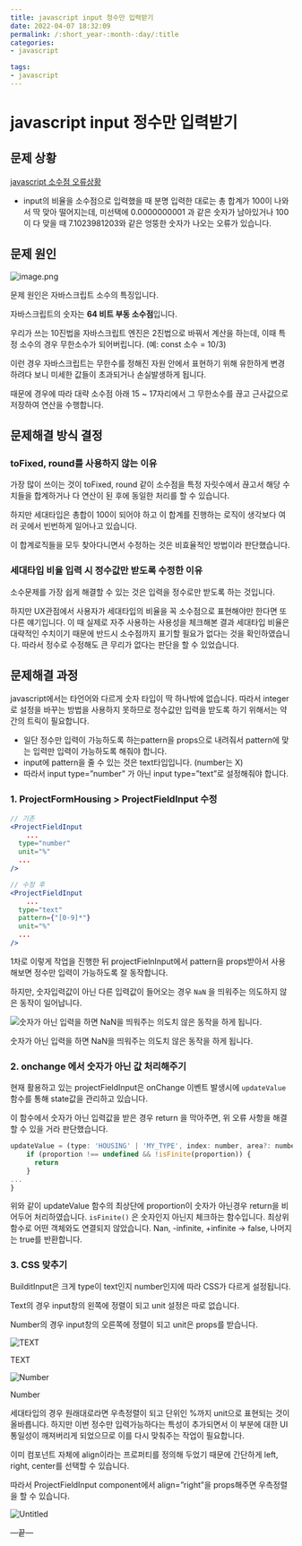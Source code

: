 ```yaml
---
title: javascript input 정수만 입력받기
date: 2022-04-07 18:32:09
permalink: /:short_year-:month-:day/:title
categories:
- javascript

tags:
- javascript
---
```


# javascript input 정수만 입력받기

## 문제 상황

[javascript 소수점 오류상황](/assets/data/소수점오류.mp4)

- input의 비율을 소수점으로 입력했을 때 분명 입력한 대로는 총 합계가 100이 나와서 딱 맞아 떨어지는데, 미선택에 0.0000000001 과 같은 숫자가 남아있거나 100이 다 맞을 때 7.1023981203와 같은 엉뚱한 숫자가 나오는 오류가 있습니다.

## 문제 원인

![image.png](/assets/img/javascriptinput정수만입력받기1.png)

문제 원인은 자바스크립트 소수의 특징입니다.

자바스크립트의 숫자는 ****64 비트 부동 소수점****입니다.

우리가 쓰는 10진법을 자바스크립트 엔진은 2진법으로 바꿔서 계산을 하는데, 이때 특정 소수의 경우 무한소수가 되어버립니다. (예: const 소수 = 10/3)

이런 경우 자바스크립트는 무한수를 정해진 자원 안에서 표현하기 위해 유한하게 변경 하려다 보니 미세한 값들이 초과되거나 손실발생하게 됩니다.

때문에 경우에 따라 대략 소수점 아래 15 ~ 17자리에서 그 무한소수를 끊고 근사값으로 저장하여 연산을 수행합니다.

## 문제해결 방식 결정

### toFixed, round를 사용하지 않는 이유

가장 많이 쓰이는 것이 toFixed, round 같이 소수점을 특정 자릿수에서 끊고서 해당 수치들을 합계하거나 다 연산이 된 후에 동일한 처리를 할 수 있습니다.

하지만 세대타입은 총합이 100이 되어야 하고 이 합계를 진행하는 로직이 생각보다 여러 곳에서 빈번하게 일어나고 있습니다.

이 합계로직들을 모두 찾아다니면서 수정하는 것은 비효율적인 방법이라 판단했습니다.

### 세대타입 비율 입력 시 정수값만 받도록 수정한 이유

소수문제를 가장 쉽게 해결할 수 있는 것은 입력을 정수로만 받도록 하는 것입니다.

하지만 UX관점에서 사용자가 세대타입의 비율을 꼭 소수점으로 표현해야만 한다면 또 다른 얘기입니다. 이 때 실제로 자주 사용하는 사용성을 체크해본 결과 세대타입 비율은 대략적인 수치이기 때문에 반드시 소수점까지 표기할 필요가 없다는 것을 확인하였습니다. 따라서 정수로 수정해도 큰 무리가 없다는 판단을 할 수 있었습니다.

## 문제해결 과정

javascript에서는 타언어와 다르게 숫자 타입이 딱 하나밖에 없습니다. 따라서 integer로 설정을 바꾸는 방법을 사용하지 못하므로 정수값만 입력을 받도록 하기 위해서는 약간의 트릭이 필요합니다.

- 일단 정수만 입력이 가능하도록 하는pattern을 props으로 내려줘서 pattern에 맞는 입력만 입력이 가능하도록 해줘야 합니다.
- input에 pattern을 줄 수 있는 것은 text타입입니다. (number는 X)
- 따라서 input type=”number” 가 아닌 input type=”text”로 설정해줘야 합니다.

### 1. ProjectFormHousing > ProjectFieldInput 수정

```jsx
// 기존
<ProjectFieldInput
	...
  type="number"
  unit="%"
  ...
/>
```

```jsx
// 수정 후
<ProjectFieldInput
	...
  type="text"
  pattern={"[0-9]*"}
  unit="%"
  ...
/>
```

1차로 이렇게 작업을 진행한 뒤 projectFielnInput에서 pattern을 props받아서 사용해보면 정수만 입력이 가능하도록 잘 동작합니다.

하지만, 숫자입력값이 아닌 다른 입력값이 들어오는 경우 `NaN` 을 띄워주는 의도하지 않은 동작이 일어납니다.

![숫자가 아닌 입력을 하면 NaN을 띄워주는 의도치 않은 동작을 하게 됩니다.](/assets/img/javascriptinput정수만입력받기2.png)

숫자가 아닌 입력을 하면 NaN을 띄워주는 의도치 않은 동작을 하게 됩니다.

### 2. onchange 에서 숫자가 아닌 값 처리해주기

현재 활용하고 있는 projectFieldInput은 onChange 이벤트 발생시에 `updateValue` 함수를 통해 state값을 관리하고 있습니다.

이 함수에서 숫자가 아닌 입력값을 받은 경우 return 을 막아주면, 위 오류 사항을 해결할 수 있을 거라 판단했습니다.

```jsx
updateValue = (type: 'HOUSING' | 'MY_TYPE', index: number, area?: number, bay?: number, proportion?: number, userdef?: boolean) => {
    if (proportion !== undefined && !isFinite(proportion)) {
      return
    }
...
}
```

위와 같이 updateValue 함수의 최상단에 proportion이 숫자가 아닌경우 return을 비어두어 처리하였습니다. `isFinite()` 은 숫자인지 아닌지 체크하는 함수입니다. 최상위 함수로 어떤 객체와도 연결되지 않았습니다. Nan, -infinite, +infinite → false, 나머지는 true를 반환합니다.

### 3. CSS 맞추기

BuilditInput은 크게 type이 text인지 number인지에 따라 CSS가 다르게 설정됩니다.

Text의 경우 input창의 왼쪽에 정렬이 되고 unit 설정은 따로 없습니다.

Number의 경우 input창의 오른쪽에 정렬이 되고 unit은 props를 받습니다.

![TEXT](/assets/img/javascriptinput정수만입력받기3.png)

TEXT

![Number](/assets/img/javascriptinput정수만입력받기4.png)

Number

세대타입의 경우 원래대로라면 우측정렬이 되고 단위인 %까지 unit으로 표현되는 것이 올바릅니다. 하지만 이번 정수만 입력가능하다는 특성이 추가되면서 이 부분에 대한 UI통일성이 깨져버리게 되었으므로 이를 다시 맞춰주는 작업이 필요합니다.

이미 컴포넌트 자체에 align이라는 프로퍼티를 정의해 두었기 때문에 간단하게 left, right, center를 선택할 수 있습니다.

따라서 ProjectFieldInput component에서 align=”right”을 props해주면 우측정렬을 할 수 있습니다.

![Untitled](/assets/img/javascriptinput정수만입력받기5.png)

—끝—
